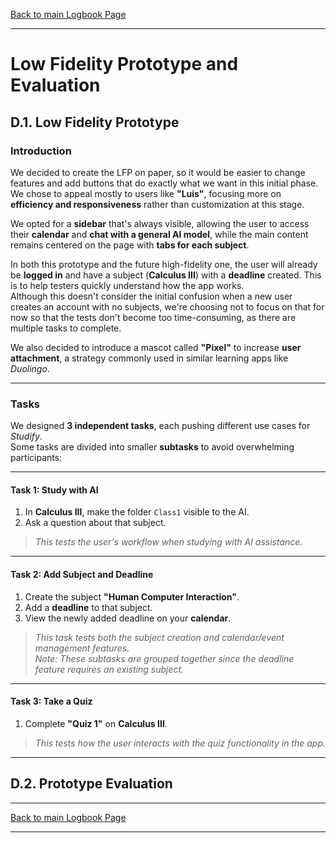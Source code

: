 [Back to main Logbook Page](../hci_logbook.md)

---
# Low Fidelity Prototype and Evaluation

## D.1. Low Fidelity Prototype

### Introduction

We decided to create the LFP on paper, so it would be easier to change features and add buttons that do exactly what we want in this initial phase.  
We chose to appeal mostly to users like **"Luis"**, focusing more on **efficiency and responsiveness** rather than customization at this stage.  

We opted for a **sidebar** that's always visible, allowing the user to access their **calendar** and **chat with a general AI model**, while the main content remains centered on the page with **tabs for each subject**.  

In both this prototype and the future high-fidelity one, the user will already be **logged in** and have a subject (**Calculus III**) with a **deadline** created. This is to help testers quickly understand how the app works.  
Although this doesn't consider the initial confusion when a new user creates an account with no subjects, we're choosing not to focus on that for now so that the tests don't become too time-consuming, as there are multiple tasks to complete.  

We also decided to introduce a mascot called **"Pixel"** to increase **user attachment**, a strategy commonly used in similar learning apps like *Duolingo*.

---

### Tasks

We designed **3 independent tasks**, each pushing different use cases for *Studify*.  
Some tasks are divided into smaller **subtasks** to avoid overwhelming participants:

---

#### **Task 1: Study with AI**

1. In **Calculus III**, make the folder `Class1` visible to the AI.  
2. Ask a question about that subject.  

> *This tests the user's workflow when studying with AI assistance.*

---

#### **Task 2: Add Subject and Deadline**

1. Create the subject **"Human Computer Interaction"**.  
2. Add a **deadline** to that subject.  
3. View the newly added deadline on your **calendar**.  

> *This task tests both the subject creation and calendar/event management features.*  
> *Note: These subtasks are grouped together since the deadline feature requires an existing subject.*

---

#### **Task 3: Take a Quiz**

1. Complete **"Quiz 1"** on **Calculus III**.  

> *This tests how the user interacts with the quiz functionality in the app.*

---

## D.2. Prototype Evaluation

---
[Back to main Logbook Page](../hci_logbook.md)

---